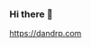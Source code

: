 ### Hi there 👋

https://dandrp.com
<!--
![GitHub Statistics](https://raw.githubusercontent.com/darshanrampatel/github-stats-transparent/output/generated/overview.svg)
![Most Used Languages](https://raw.githubusercontent.com/darshanrampatel/github-stats-transparent/output/generated/languages.svg)
-->

<!--
**darshanrampatel/darshanrampatel** is a ✨ _special_ ✨ repository because its `README.md` (this file) appears on your GitHub profile.

Here are some ideas to get you started:

- 🔭 I’m currently working on ...
- 🌱 I’m currently learning ...
- 👯 I’m looking to collaborate on ...
- 🤔 I’m looking for help with ...
- 💬 Ask me about ...
- 📫 How to reach me: ...
- 😄 Pronouns: ...
- ⚡ Fun fact: ...
-->
